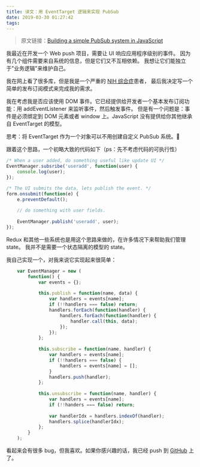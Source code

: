 ```yaml
---
title: 译文：用 EventTarget 逻辑来实现 PubSub
date: 2019-03-30 01:27:42
tags:
---
```


> 原文链接：[Building a simple PubSub system in JavaScript](https://paul.kinlan.me/building-a-pubsub-api-in-javascript/)

我最近在开发一个 Web push 项目，需要让 UI 响应应用程序级别的事件。
因为有几个组件需要来自系统的信息，但是它们又不互相依赖。
我想让它们能独立于"业务逻辑"来维护自己。

我在网上看了很多库，但是我是一个严重的 [NIH 综合症](https://baike.baidu.com/item/NIH%E7%BB%BC%E5%90%88%E7%97%87)患者，
最后我决定写一个简单的发布订阅模式来完成我的需求。

我在考虑我是否应该使用 DOM 事件。它已经提供给开发者一个基本发布订阅功能：用 addEventListener 来监听事件，然后触发事件。
但是有一个问题是：事件是必须绑定到 DOM 元素或者 window 上。JavaScript 没有提供给你其他继承自 EventTarget 的模型。

思考：将 EventTarget 作为一个对象可以不用创建自定义 PubSub 系统。🤔

跟着这个思路，一个初略大致的代码如下（ps：先不考虑代码的可执行性）

```js
/* When a user added, do something useful like update UI */
EventManager.subsribe('useradd', function(user) {
    console.log(user);
});

/* The UI submits the data, lets publish the event. */
form.onsubmit(function(e) {
    e.preventDefault();
    
    // do something with user fields.
    
    EventManager.publish('useradd', user);
});
```

Redux 和其他一些系统也是用这个思路来做的，在许多情况下来帮助我们管理 state。
我并不是需要一个状态隔离的模型的 state。

我自己实现一个，对我来说它实现起来很简单：

```js
    var EventManager = new (
        function() {
            var events = {};
            
            this.publish = function(name, data) {
                var handlers = events[name];
                if (!!handlers === false) return;
                handlers.forEach(function(handler) {
                    handlers.forEach(function(handler) {
                        handler.call(this, data);
                    });
                });
            };
            
            this.subscribe = function(name, handler) {
                var handlers = events[name];
                if (!!handlers === false) {
                    handlers = events[name] = [];
                }
                handlers.push(handler);
            };
            
            this.unsubscribe = function(name, handler) {
                var handlers = events[name];
                if (!!handers === false) return;
                
                var handlerIdx = handlers.indexOf(handler);
                handlers.splice(handlerIdx);
            };
        }
    );
```

看起来会有很多 bug，但我喜欢。如果你感兴趣的话，我已经 push 到 [GitHub](https://github.com/PaulKinlan/EventManager) 上了。